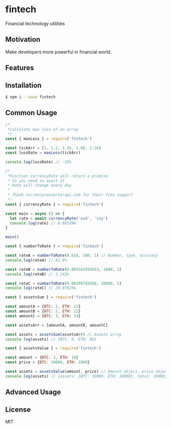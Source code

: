 # fintech
Financial technology utilities

## Motivation
Make developers more powerful in financial world.

## Features

## Installation
```sh
$ npm i --save fintech
```

## Common Usage
```js
/*
 *Calculate max loss of an array
 */
const { maxLoss } = require('fintech')

const tickArr = [1, 1.2, 1.15, 1.08, 1.16]
const lossRate = maxLoss(tickArr)

console.log(lossRate) // -10%
```

```js
/*
 *Function currencyRate will return a promise
 * So you need to await it
 * Rate will change every day
 *
 * Thank currencyconverterapi.com for their free support
 */
const { currencyRate } = require('fintech')

const main = async () => {
  let rate = await currencyRate('usd', 'cny')
  console.log(rate) // 6.965298
}

main()
```

```js
const { numberToRate } = require('fintech')

const rateA = numberToRate(0.618, 100, 1) // Number, type, accuracy
console.log(rateA) // 61.8%

const rateB = numberToRate(0.003141592653, 1000, 3)
console.log(rateB) // 3.142‰

const rateC = numberToRate(0.00299792458, 10000, 5)
console.log(rateC) // 29.97925‱
```

```js
const { assetsSum } = require('fintech')

const amountA = {BTC: 1, ETH: 11}
const amountB = {BTC: 2, ETH: 22}
const amountC = {BTC: 3, ETH: 33}

const assetsArr = [amountA, amountB, amountC]

const assets = assetsSum(assetsArr) // Assets array
console.log(assets) // {BTC: 6, ETH: 66}
```

```js
const { assetsValue } = require('fintech')

const amount = {BTC: 1, ETH: 10}
const price = {BTC: 10000, ETH: 1000}

const assets = assetsValue(amount, price) // Amount object, price object
console.log(assets) // {assets: {BTC: 10000, ETH: 10000}, total: 20000}
```

## Advanced Usage

## License
MIT
